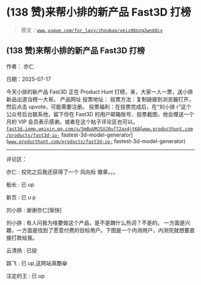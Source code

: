 # (138 赞)来帮小排的新产品 Fast3D 打榜

> 原文：[`www.yuque.com/for_lazy/zhoubao/xeizd6nzg2wnddcy`](https://www.yuque.com/for_lazy/zhoubao/xeizd6nzg2wnddcy)

## (138 赞)来帮小排的新产品 Fast3D 打榜

作者： 亦仁

日期：2025-07-17

今天小排的新产品 Fast3D 正在 Product Hunt 打榜，来，大家一人一票，送小排新品出道当榜一大哥。 产品网址 投票地址：
投票方法：复制链接到浏览器打开，然后点击 upvote，可能需要注册。
投票福利：在投票完成后，在“刘小排 r”这个公众号后台联系他，留下你在 Fast3D 的用户邮箱账号、投票截图，他会赠送一个月的 VIP 会员表示感谢。或者在这个帖子评论区也可以。[`fast3d.io`](https://fast3d.io)[`mp.weixin.qq.com/s/5mBuUMJSUJ0uf72ax4jtKA`](https://mp.weixin.qq.com/s/5mBuUMJSUJ0uf72ax4jtKA)[[`www.producthunt.com/products/fast3d-io-`](https://www.producthunt.com/products/fast3d-io-) fastest-3d-model-generator]([`www.producthunt.com/products/fast3d-io-`](https://www.producthunt.com/products/fast3d-io-) fastest-3d-model-generator)

* * *

评论区：

亦仁 : 投完之后我还获得了一个 风向标 徽章。。。

船长 : 已 up

新页 : 已 u p

刘小排 : 谢谢亦仁[愉快]

刘小排 : 有人问我为啥要做这个产品，是不是蹭什么热词？不是的。 一方面是兴趣，一方面是找到了愿意付费的目标用户。下图是一个内测用户，内测完就想要直接打款给我。

云清扬 : 已投

路飞 : 已 up,这网站真酷😁

注定的王 : 已 up